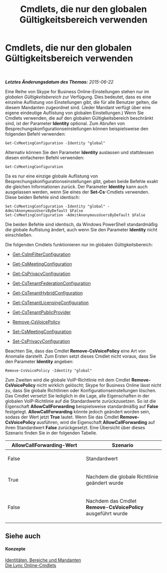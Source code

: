 ﻿---
title: Cmdlets, die nur den globalen Gültigkeitsbereich verwenden
TOCTitle: Cmdlets, die nur den globalen Gültigkeitsbereich verwenden
ms:assetid: 0ffd3bc9-a6a1-4c2e-8d52-e599acc49d2d
ms:mtpsurl: https://technet.microsoft.com/de-de/library/Dn362771(v=OCS.15)
ms:contentKeyID: 56269250
ms.date: 06/01/2017
mtps_version: v=OCS.15
ms.translationtype: HT
---

# Cmdlets, die nur den globalen Gültigkeitsbereich verwenden

 

_**Letztes Änderungsdatum des Themas:** 2015-06-22_

Eine Reihe von Skype for Business Online-Einstellungen stehen nur im *globalen Gültigkeitsbereich* zur Verfügung. Dies bedeutet, dass es eine einzelne Auflistung von Einstellungen gibt, die für alle Benutzer gelten, die diesem Mandanten zugeordnet sind. (Jeder Mandant verfügt über eine eigene eindeutige Auflistung von globalen Einstellungen.) Wenn Sie Cmdlets verwenden, die auf den globalen Gültigkeitsbereich beschränkt sind, ist der Parameter **Identity** optional. Zum Abrufen von Besprechungskonfigurationseinstellungen können beispielsweise den folgenden Befehl verwenden:

    Get-CsMeetingConfiguration -Identity "global"

Alternativ können Sie den Parameter **Identity** auslassen und stattdessen diesen einfacheren Befehl verwenden:

    Get-CsMeetingConfiguration

Da es nur eine einzige globale Auflistung von Besprechungskonfigurationseinstellungen gibt, geben beide Befehle exakt die gleichen Informationen zurück. Der Parameter **Identity** kann auch ausgelassen werden, wenn Sie eines der **Set-Cs**-Cmdlets verwenden. Diese beiden Befehle sind identisch:

    Set-CsMeetingConfiguration -Identity "global" -AdmitAnonymousUsersByDefault $False
    Set-CsMeetingConfiguration -AdmitAnonymousUsersByDefault $False

Die beiden Befehle sind identisch, da Windows PowerShell standardmäßig die globale Auflistung ändert, auch wenn Sie den Parameter **Identity** nicht einschließen.

Die folgenden Cmdlets funktionieren nur im globalen Gültigkeitsbereich:

  - [Get-CsImFilterConfiguration](https://docs.microsoft.com/en-us/powershell/module/skype/Get-CsImFilterConfiguration)

  - [Get-CsMeetingConfiguration](get-csmeetingconfiguration.md)

  - [Get-CsPrivacyConfiguration](https://docs.microsoft.com/en-us/powershell/module/skype/Get-CsPrivacyConfiguration)

  - [Get-CsTenantFederationConfiguration](get-cstenantfederationconfiguration.md)

  - [Get-CsTenantHybridConfiguration](get-cstenanthybridconfiguration.md)

  - [Get-CsTenantLicensingConfiguration](get-cstenantlicensingconfiguration.md)

  - [Get-CsTenantPublicProvider](get-cstenantpublicprovider.md)

  - [Remove-CsVoicePolicy](remove-csvoicepolicy.md)

  - [Set-CsMeetingConfiguration](set-csmeetingconfiguration.md)

  - [Set-CsPrivacyConfiguration](https://docs.microsoft.com/en-us/powershell/module/skype/Set-CsPrivacyConfiguration)

Beachten Sie, dass das Cmdlet **Remove-CsVoicePolicy** eine Art von Anomalie darstellt. Zum Ersten setzt dieses Cmdlet nicht voraus, dass Sie den Parameter **Identity** angeben:

    Remove-CsVoicePolicy -Identity "global"

Zum Zweiten wird die globale VoIP-Richtlinie mit dem Cmdlet **Remove-CsVoicePolicy** nicht wirklich gelöscht; Skype for Business Online lässt nicht zu, dass Sie globale Richtlinien oder Konfigurationseinstellungen löschen. Das Cmdlet versetzt Sie lediglich in die Lage, alle Eigenschaften in der globalen VoIP-Richtlinie auf die Standardwerte zurückzusetzen. So ist die Eigenschaft **AllowCallForwarding** beispielsweise standardmäßig auf **False** festgelegt. **AllowCallForwarding** könnte jedoch geändert worden sein, sodass der Wert jetzt **True** lautet. Wenn Sie das Cmdlet **Remove-CsVoicePolicy** ausführen, wird die Eigenschaft **AllowCallForwarding** auf ihren Standardwert **False** zurückgesetzt. Eine Übersicht über dieses Szenario finden Sie in der folgenden Tabelle.


<table>
<colgroup>
<col style="width: 50%" />
<col style="width: 50%" />
</colgroup>
<thead>
<tr class="header">
<th>AllowCallForwarding-Wert</th>
<th>Szenario</th>
</tr>
</thead>
<tbody>
<tr class="odd">
<td><p>False</p></td>
<td><p>Standardwert</p></td>
</tr>
<tr class="even">
<td><p>True</p></td>
<td><p>Nachdem die globale Richtlinie geändert wurde</p></td>
</tr>
<tr class="odd">
<td><p>False</p></td>
<td><p>Nachdem das Cmdlet <strong>Remove-CsVoicePolicy</strong> ausgeführt wurde</p></td>
</tr>
</tbody>
</table>


## Siehe auch

#### Konzepte

[Identitäten, Bereiche und Mandanten](identities-scopes-and-tenants-in-skype-for-business-online.md)  
[Die Lync Online-Cmdlets](the-skype-for-business-online-cmdlets.md)

